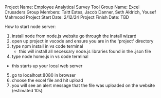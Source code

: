 Project Name: Employee Analytical Survey Tool
Group Name: Excel Crusaders
Group Members: Taitt Estes, Jacob Danner, Seth Aldrich, Yousef Mahmood
Project Start Date: 2/12/24
Project Finish Date: TBD

How to start node server: 
1. install node from node.js website
   go through the install wizard
2. open up project in vscode and ensure you are in the 'project' directory
3. type npm install in vs code terminal
   - this will install all necessary node.js libraries found in the .json file
4. type node home.js in vs code terminal
  - this starts up your local web server
5. go to localhost:8080 in browser
6. choose the excel file and hit upload
7. you will see an alert message that the file was uploaded on the website (estimated 10s)
